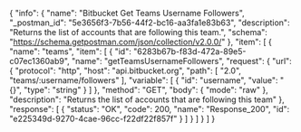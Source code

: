 {
  "info": {
    "name": "Bitbucket Get Teams Username Followers",
    "_postman_id": "5e3656f3-7b56-44f2-bc16-aa3fa1e83b63",
    "description": "Returns the list of accounts that are following this team.",
    "schema": "https://schema.getpostman.com/json/collection/v2.0.0/"
  },
  "item": [
    {
      "name": "teams",
      "item": [
        {
          "id": "6283b67b-f83d-472a-89e5-c07ec1360ab9",
          "name": "getTeamsUsernameFollowers",
          "request": {
            "url": {
              "protocol": "http",
              "host": "api.bitbucket.org",
              "path": [
                "2.0",
                "teams/:username/followers"
              ],
              "variable": [
                {
                  "id": "username",
                  "value": "{}",
                  "type": "string"
                }
              ]
            },
            "method": "GET",
            "body": {
              "mode": "raw"
            },
            "description": "Returns the list of accounts that are following this team"
          },
          "response": [
            {
              "status": "OK",
              "code": 200,
              "name": "Response_200",
              "id": "e225349d-9270-4cae-96cc-f22df22f857f"
            }
          ]
        }
      ]
    }
  ]
}